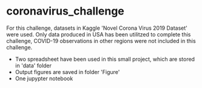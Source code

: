 # coronavirus_challenge
For this challenge, datasets in Kaggle 'Novel Corona Virus 2019 Dataset' were used. Only data produced in USA has been utilitzed to complete this challenge, COVID-19 observations in other regions were not included in this challenge. 
- Two spreadsheet have been used in this small project, which are stored in 'data' folder
- Output figures are saved in folder 'Figure'
- One jupypter notebook
